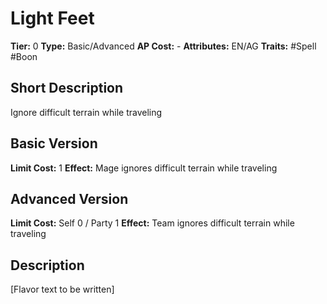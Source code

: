 # Light Feet

**Tier:** 0
**Type:** Basic/Advanced
**AP Cost:** -
**Attributes:** EN/AG
**Traits:** #Spell #Boon

## Short Description
Ignore difficult terrain while traveling

## Basic Version
**Limit Cost:** 1
**Effect:** Mage ignores difficult terrain while traveling

## Advanced Version
**Limit Cost:** Self 0 / Party 1
**Effect:** Team ignores difficult terrain while traveling

## Description
[Flavor text to be written]